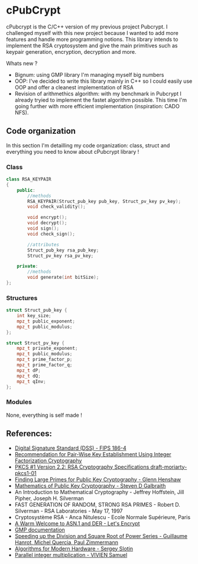 # cPubCrypt

cPubcrypt is the C/C++ version of my previous project Pubcrypt. I challenged myself with this new project because I wanted to add more features and handle more programming notions.
This library intends to implement the RSA cryptosystem and give the main primitives such as keypair generation, encryption, decryption and more. 

Whats new ?
- Bignum: using GMP library I'm managing myself big numbers 
- OOP: I've decided to write this library mainly in C++ so I could easily use OOP and offer a cleanest implementation of RSA 
- Revision of arithmethics algorithm: with my benchmark in Pubcrypt I already tryied to implement the fastet algorithm possible. This time I'm going further with more efficient implementation (inspiration: CADO NFS).

## Code organization

In this section I'm detailling my code organization: class, struct and everything you need to know about cPubcrypt library !

### Class

```cpp
class RSA_KEYPAIR 
{
    public:
		//methods
		RSA_KEYPAIR(Struct_pub_key pub_key, Struct_pv_key pv_key);
		void check_validity();

		void encrypt();
		void decrypt();
		void sign();
		void check_sign();

		//attributes
        Struct_pub_key rsa_pub_key;
        Struct_pv_key rsa_pv_key;

    private:
		//methods
		void generate(int bitSize);
};
```


### Structures
```cpp
struct Struct_pub_key {
	int key_size;
	mpz_t public_exponent;
	mpz_t public_modulus;
};

```
```cpp
struct Struct_pv_key {
	mpz_t private_exponent;
	mpz_t public_modulus;
	mpz_t prime_factor_p;
	mpz_t prime_factor_q;
	mpz_t dP;
	mpz_t dQ;
	mpz_t qInv;  
};
```

### Modules

None, everything is self made !




## References:

- [Digital Signature Standard (DSS) - FIPS 186-4](https://nvlpubs.nist.gov/nistpubs/fips/nist.fips.186-4.pdf)
- [Recommendation for Pair-Wise Key Establishment Using Integer Factorization Cryptography](https://nvlpubs.nist.gov/nistpubs/SpecialPublications/NIST.SP.800-56Br2.pdf)
- [PKCS #1 Version 2.2: RSA Cryptography Specifications draft-moriarty-pkcs1-01](https://datatracker.ietf.org/doc/pdf/draft-moriarty-pkcs1-01.pdf)
- [Finding Large Primes for Public Key Cryptography - Glenn Henshaw](https://ghenshaw-work.medium.com/finding-large-primes-for-public-key-cryptography-9c5a5c0d32c4)
- [Mathematics of Public Key Cryptography - Steven D Galbraith](https://www.math.auckland.ac.nz/~sgal018/crypto-book/main.pdf)
- An Introduction to Mathematical Cryptography - Jeffrey Hoffstein, Jill Pipher, Joseph H. Silverman
- FAST GENERATION OF RANDOM, STRONG RSA PRIMES - Robert D. Silverman - RSA Laboratories - May 17, 1997
- Cryptosystème RSA - Anca Nitulescu - Ecole Normale Supérieure, Paris
- [A Warm Welcome to ASN.1 and DER - Let's Encrypt](https://letsencrypt.org/fr/docs/a-warm-welcome-to-asn1-and-der/)
- [GMP documentation](https://gmplib.org/manual/)
- [Speeding up the Division and Square Root of Power Series - Guillaume Hanrot, Michel Quercia, Paul Zimmermann](https://inria.hal.science/inria-00072675v1/document)
- [Algorithms for Modern Hardware - Sergey Slotin](https://en.algorithmica.org/hpc/)
- [Parallel integer multiplication - VIVIEN Samuel](https://hal.science/hal-03541726/document)